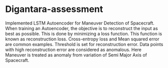 # Digantara-assessment
Implemented LSTM Autoencoder for Maneuver Detection of Spacecraft. When training an Autoencoder, the objective is to reconstruct the input as best as possible. This is done by minimizing a loss function. This function is known as reconstruction loss. Cross-entropy loss and Mean squared error are common examples. Threshold is set for reconstruction error. Data points with high reconstruction error are considered as anomalous. Here Maneuver is treated as anomaly from variation of Semi Major Axis of Spacecraft.
